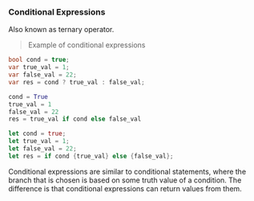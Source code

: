 ### Conditional Expressions
Also known as ternary operator.

> Example of conditional expressions

```csharp
bool cond = true;
var true_val = 1;
var false_val = 22;
var res = cond ? true_val : false_val;
```

```python
cond = True
true_val = 1
false_val = 22
res = true_val if cond else false_val
```

```rust
let cond = true;
let true_val = 1; 
let false_val = 22;
let res = if cond {true_val} else {false_val};
```

Conditional expressions are similar to conditional statements, where the branch that is chosen is based on some truth value of a condition. The difference is that conditional expressions can return values from them.